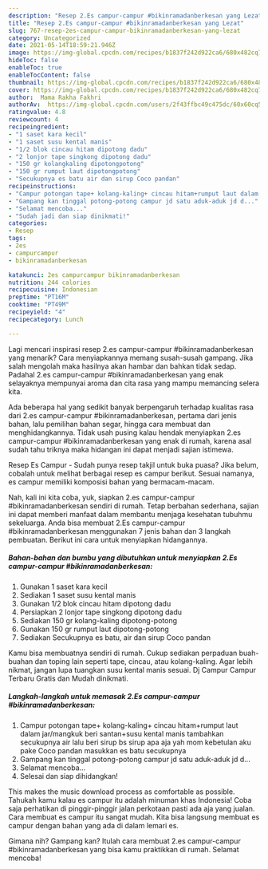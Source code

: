 ```yaml
---
description: "Resep 2.Es campur-campur #bikinramadanberkesan yang Lezat"
title: "Resep 2.Es campur-campur #bikinramadanberkesan yang Lezat"
slug: 767-resep-2es-campur-campur-bikinramadanberkesan-yang-lezat
category: Uncategorized
date: 2021-05-14T18:59:21.946Z
image: https://img-global.cpcdn.com/recipes/b1837f242d922ca6/680x482cq70/2es-campur-campur-bikinramadanberkesan-foto-resep-utama.jpg
hideToc: false
enableToc: true
enableTocContent: false
thumbnail: https://img-global.cpcdn.com/recipes/b1837f242d922ca6/680x482cq70/2es-campur-campur-bikinramadanberkesan-foto-resep-utama.jpg
cover: https://img-global.cpcdn.com/recipes/b1837f242d922ca6/680x482cq70/2es-campur-campur-bikinramadanberkesan-foto-resep-utama.jpg
author:  Mama Rakha Fakhri
authorAv:  https://img-global.cpcdn.com/users/2f43ffbc49c475dc/60x60cq50/avatar.jpg
ratingvalue: 4.8
reviewcount: 4
recipeingredient:
- "1 saset kara kecil"
- "1 saset susu kental manis"
- "1/2 blok cincau hitam dipotong dadu"
- "2 lonjor tape singkong dipotong dadu"
- "150 gr kolangkaling dipotongpotong"
- "150 gr rumput laut dipotongpotong"
- "Secukupnya es batu air dan sirup Coco pandan"
recipeinstructions:
- "Campur potongan tape+ kolang-kaling+ cincau hitam+rumput laut dalam jar/mangkuk beri santan+susu kental manis tambahkan secukupnya air lalu beri sirup bs sirup apa aja yah mom kebetulan aku pake Coco pandan masukkan es batu secukupnya"
- "Gampang kan tinggal potong-potong campur jd satu aduk-aduk jd d..."
- "Selamat mencoba..."
- "Sudah jadi dan siap dinikmati!"
categories:
- Resep
tags:
- 2es
- campurcampur
- bikinramadanberkesan

katakunci: 2es campurcampur bikinramadanberkesan 
nutrition: 244 calories
recipecuisine: Indonesian
preptime: "PT16M"
cooktime: "PT49M"
recipeyield: "4"
recipecategory: Lunch

---
```



Lagi mencari inspirasi resep 2.es campur-campur #bikinramadanberkesan yang menarik? Cara menyiapkannya memang susah-susah gampang. Jika salah mengolah maka hasilnya akan hambar dan bahkan tidak sedap. Padahal 2.es campur-campur #bikinramadanberkesan yang enak selayaknya mempunyai aroma dan cita rasa yang mampu memancing selera kita.


Ada beberapa hal yang sedikit banyak berpengaruh terhadap kualitas rasa dari 2.es campur-campur #bikinramadanberkesan, pertama dari jenis bahan, lalu pemilihan bahan segar, hingga cara membuat dan menghidangkannya. Tidak usah pusing kalau hendak menyiapkan 2.es campur-campur #bikinramadanberkesan yang enak di rumah, karena asal sudah tahu triknya maka hidangan ini dapat menjadi sajian istimewa.

Resep Es Campur - Sudah punya resep takjil untuk buka puasa? Jika belum, cobalah untuk melihat berbagai resep es campur berikut. Sesuai namanya, es campur memiliki komposisi bahan yang bermacam-macam.


Nah, kali ini kita coba, yuk, siapkan 2.es campur-campur #bikinramadanberkesan sendiri di rumah. Tetap berbahan sederhana, sajian ini dapat memberi manfaat dalam membantu menjaga kesehatan tubuhmu sekeluarga. Anda bisa membuat 2.Es campur-campur #bikinramadanberkesan menggunakan 7 jenis bahan dan 3 langkah pembuatan. Berikut ini cara untuk menyiapkan hidangannya.

<!--inarticleads1-->

##### Bahan-bahan dan bumbu yang dibutuhkan untuk menyiapkan 2.Es campur-campur #bikinramadanberkesan:

1. Gunakan 1 saset kara kecil
1. Sediakan 1 saset susu kental manis
1. Gunakan 1/2 blok cincau hitam dipotong dadu
1. Persiapkan 2 lonjor tape singkong dipotong dadu
1. Sediakan 150 gr kolang-kaling dipotong-potong
1. Gunakan 150 gr rumput laut dipotong-potong
1. Sediakan Secukupnya es batu, air dan sirup Coco pandan


Kamu bisa membuatnya sendiri di rumah. Cukup sediakan perpaduan buah-buahan dan toping lain seperti tape, cincau, atau kolang-kaling. Agar lebih nikmat, jangan lupa tuangkan susu kental manis sesuai. Dj Campur Campur Terbaru Gratis dan Mudah dinikmati. 

<!--inarticleads2-->

##### Langkah-langkah untuk memasak 2.Es campur-campur #bikinramadanberkesan:

1. Campur potongan tape+ kolang-kaling+ cincau hitam+rumput laut dalam jar/mangkuk beri santan+susu kental manis tambahkan secukupnya air lalu beri sirup bs sirup apa aja yah mom kebetulan aku pake Coco pandan masukkan es batu secukupnya
1. Gampang kan tinggal potong-potong campur jd satu aduk-aduk jd d...
1. Selamat mencoba...
1. Selesai dan siap dihidangkan!

This makes the music download process as comfortable as possible. Tahukah kamu kalau es campur itu adalah minuman khas Indonesia! Coba saja perhatikan di pinggir-pinggir jalan perkotaan pasti ada aja yang jualan. Cara membuat es campur itu sangat mudah. Kita bisa langsung membuat es campur dengan bahan yang ada di dalam lemari es. 

Gimana nih? Gampang kan? Itulah cara membuat 2.es campur-campur #bikinramadanberkesan yang bisa kamu praktikkan di rumah. Selamat mencoba!
